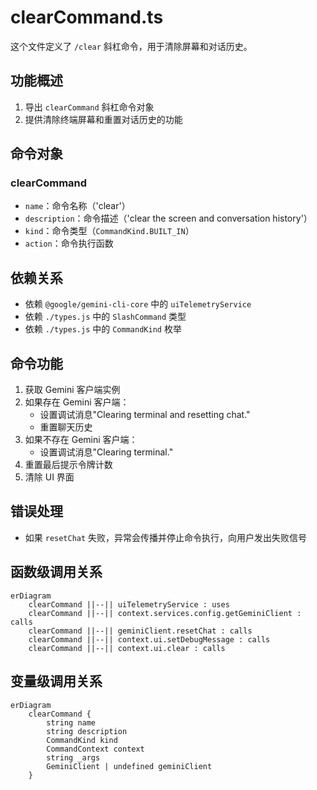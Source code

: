 # clearCommand.ts

这个文件定义了 `/clear` 斜杠命令，用于清除屏幕和对话历史。

## 功能概述

1. 导出 `clearCommand` 斜杠命令对象
2. 提供清除终端屏幕和重置对话历史的功能

## 命令对象

### clearCommand
- `name`：命令名称（'clear'）
- `description`：命令描述（'clear the screen and conversation history'）
- `kind`：命令类型（`CommandKind.BUILT_IN`）
- `action`：命令执行函数

## 依赖关系

- 依赖 `@google/gemini-cli-core` 中的 `uiTelemetryService`
- 依赖 `./types.js` 中的 `SlashCommand` 类型
- 依赖 `./types.js` 中的 `CommandKind` 枚举

## 命令功能

1. 获取 Gemini 客户端实例
2. 如果存在 Gemini 客户端：
   - 设置调试消息"Clearing terminal and resetting chat."
   - 重置聊天历史
3. 如果不存在 Gemini 客户端：
   - 设置调试消息"Clearing terminal."
4. 重置最后提示令牌计数
5. 清除 UI 界面

## 错误处理

- 如果 `resetChat` 失败，异常会传播并停止命令执行，向用户发出失败信号

## 函数级调用关系

```mermaid
erDiagram
    clearCommand ||--|| uiTelemetryService : uses
    clearCommand ||--|| context.services.config.getGeminiClient : calls
    clearCommand ||--|| geminiClient.resetChat : calls
    clearCommand ||--|| context.ui.setDebugMessage : calls
    clearCommand ||--|| context.ui.clear : calls
```

## 变量级调用关系

```mermaid
erDiagram
    clearCommand {
        string name
        string description
        CommandKind kind
        CommandContext context
        string _args
        GeminiClient | undefined geminiClient
    }
```